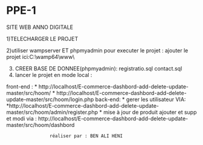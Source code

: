 # PPE-1
SITE WEB ANNO DIGITALE

1)TELECHARGER LE PROJET

2)utiliser wampserver ET phpmyadmin pour executer le projet :
ajouter le projet ici:C:\wamp64\www\

3) CREER BASE DE DONNEE(phpmyadmin):
  registratio.sql
   contact.sql
4) lancer le projet en mode local :

 front-end : * http://localhost/E-commerce-dashbord-add-delete-update-master/src/hoom/
             * http://localhost/E-commerce-dashbord-add-delete-update-master/src/hoom/login.php
back-end: 
             * gerer les utilisateur VIA: *http://localhost/E-commerce-dashbord-add-delete-update-master/src/hoom/admin/register.php
             * mise à jour de produit ajouter et supp et modi via : http://localhost/E-commerce-dashbord-add-delete-update-master/src/hoom/dashbord




                    réaliser par : BEN ALI HENI 
             
